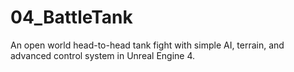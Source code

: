 # 04_BattleTank
An open world head-to-head tank fight with simple AI, terrain, and advanced control system in Unreal Engine 4.
